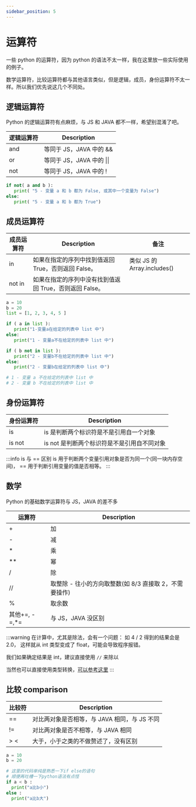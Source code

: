 ```yaml
---
sidebar_position: 5
---
```


# 运算符

一些 python 的运算符，因为 python 的语法不太一样，我在这里放一些实际使用的例子。

数学运算符，比较运算符都与其他语言类似，但是逻辑，成员，身份运算符不太一样。所以我们优先说这几个不同处。

## 逻辑运算符

Python 的逻辑运算符有点麻烦，与 JS 和 JAVA 都不一样，希望别混淆了吧。

| 逻辑运算符 | Description               |
| ---------- | ------------------------- |
| and        | 等同于 JS，JAVA 中的 &&   |
| or         | 等同于 JS，JAVA 中的 \|\| |
| not        | 等同于 JS，JAVA 中的 !    |

```python
if not( a and b ):
   print( "5 - 变量 a 和 b 都为 False, 或其中一个变量为 False")
else:
   print( "5 - 变量 a 和 b 都为 True")
```

## 成员运算符

| 成员运算符 | Description                                             | 备注                        |
| ---------- | ------------------------------------------------------- | --------------------------- |
| in         | 如果在指定的序列中找到值返回 True，否则返回 False。     | 类似 JS 的 Array.includes() |
| not in     | 如果在指定的序列中没有找到值返回 True，否则返回 False。 |

```python
a = 10
b = 20
list = [1, 2, 3, 4, 5 ]

if ( a in list ):
   print("1-变量a在给定的列表中 list 中")
else:
   print("1 - 变量a不在给定的列表中 list 中")

if ( b not in list ):
   print("2 - 变量b不在给定的列表中 list 中")
else:
   print("2 - 变量b在给定的列表中 list 中")

# 1 - 变量 a 不在给定的列表中 list 中
# 2 - 变量 b 不在给定的列表中 list 中
```

## 身份运算符

| 身份运算符 | Description                                 |
| ---------- | ------------------------------------------- |
| is         | is 是判断两个标识符是不是引用自一个对象     |
| is not     | is not 是判断两个标识符是不是引用自不同对象 |

:::info is 与 == 区别
is 用于判断两个变量引用对象是否为同一个(同一块内存空间)， == 用于判断引用变量的值是否相等。
:::

## 数学

Python 的基础数学运算符与 JS，JAVA 的差不多

| 运算符         | Description                                            |
| -------------- | ------------------------------------------------------ |
| +              | 加                                                     |
| -              | 减                                                     |
| \*             | 乘                                                     |
| \*\*           | 幂                                                     |
| /              | 除                                                     |
| //             | 取整除 - 往小的方向取整数(如 8/3 直接取 2，不需要操作) |
| %              | 取余数                                                 |
| 其他+=, -=,\*= | 与 JS，JAVA 没区别                                     |

:::warning
在计算中，尤其是除法，会有一个问题：
如 4 / 2 得到的结果会是 2.0，
这样就从 int 类型变成了 float，可能会导致程序报错。

我们如果确定结果是 int，建议直接使用 `//` 来除以

当然也可以直接使用类型转换，[可以参考这里](./types#类型转换方法)
:::

## 比较 comparison

| 比较符 | Description                                  |
| ------ | -------------------------------------------- |
| ==     | 对比两对象是否相等，与 JAVA 相同，与 JS 不同 |
| !=     | 对比两对象是否不相等，与 JAVA 相同           |
| \> \<  | 大于，小于之类的不做赘述了，没有区别         |

```python
a = 10
b = 20

# 这里的代码单纯是熟悉一下if else的语句
# 顺便再吐槽一下python语法有点怪
if a < b :
  print("a比b小")
else :
  print("a比b大")
```
